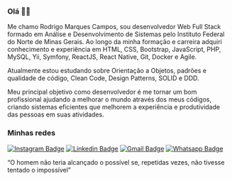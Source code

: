 ### Olá ✌🏻

<p> Me chamo Rodrigo Marques Campos, sou desenvolvedor Web Full Stack formado em Análise e Desenvolvimento de Sistemas pelo Instituto Federal do Norte de Minas Gerais. Ao longo da minha formação e carreira adquiri conhecimento e experiência em HTML, CSS, Bootstrap, JavaScript, PHP, MySQL, Yii, Symfony, ReactJS, React Native, Git, Docker e Agile.

Atualmente estou estudando sobre Orientação a Objetos, padrões e qualidade de código, Clean Code, Design Patterns, SOLID e DDD.

Meu principal objetivo como desenvolvedor é me tornar um bom profissional ajudando a melhorar o mundo através dos meus códigos, criando sistemas eficientes que melhorem a experiência e produtividade das pessoas em suas atividades.
</p>

### Minhas redes

[![Instagram Badge](https://img.shields.io/badge/-@rmc.dev-8B008B?style=flat-square&labelColor=8B008B&logo=instagram&logoColor=white&link=https://twitter.com/sakshamtaneja00)](https://www.instagram.com/rmc.dev/)  [![Linkedin Badge](https://img.shields.io/badge/-rodrigocampos97-blue?style=flat-square&logo=Linkedin&logoColor=white&link=https://www.linkedin.com/in/llucasallvarenga/)](https://www.linkedin.com/in/rodrigocampos97/) [![Gmail Badge](https://img.shields.io/badge/-digoleeke@gmail.com-c14438?style=flat-square&logo=Gmail&logoColor=white&link=mailto:digoleeke@gmail.com)](mailto:digoleeke@gmail.com) [![Whatsapp Badge](https://img.shields.io/badge/-Rodrigo%20Campos-25D366?style=flat-square&logo=Whatsapp&logoColor=white)](https://api.whatsapp.com/send?phone=5538998206388&text=Ol%C3%A1%20Rodrigo!%20Vim%20atrav%C3%A9s%20do%20seu%20Github%2C%20podemos%20conversar%3F)


<p> “O homem não teria alcançado o possível se, repetidas vezes, não tivesse tentado o impossível” </p>
<!--
**rmc97/rmc97** is a ✨ _special_ ✨ repository because its `README.md` (this file) appears on your GitHub profile.

Here are some ideas to get you started:

- 🔭 I’m currently working on ...
- 🌱 I’m currently learning ...
- 👯 I’m looking to collaborate on ...
- 🤔 I’m looking for help with ...
- 💬 Ask me about ...
- 📫 How to reach me: ...
- 😄 Pronouns: ...
- ⚡ Fun fact: ...
-->
